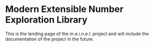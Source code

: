 # Modern Extensible Number Exploration Library
This is the landing page of the m.e.i.n.e.l. project and will include the documentation of the project in the future.
